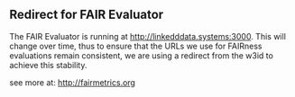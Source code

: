 ## Redirect for FAIR Evaluator

The FAIR Evaluator is running at http://linkedddata.systems:3000.  This 
will change over time, thus to ensure that the URLs we use for FAIRness 
evaluations remain consistent, we are using a redirect
from the w3id to achieve this stability.

see more at:  http://fairmetrics.org


